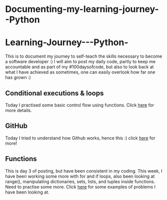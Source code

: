 # Documenting-my-learning-journey--Python
# Learning-Journey---Python- 
This is to document my journey to self-teach the skills necessary to become a software developer :)  I will aim to post my daily code, partly to keep me accountable and as part of my #100daysofcode, but also to look back at what I have achieved as sometimes, one can easily overlook how far one has grown :)
## Conditional executions & loops
Today I practised some basic control flow using functions.
Click [here](conditionalexecutions&loops\if,elif,else.md) for more details.

## GitHub
Today I tried to understand how Github works, hence this :) 
click [here](Github\Github.md) for more!

## Functions
This is day 3 of posting, but have been consistent in my coding. This week, I have been working some more with for and if loops, also been looking at range(), manipulating dictionaries, sets, lists, and tuples inside functions. Need to practise some more. Click [here](Functions\functions.py) for some examples of problems I have been looking at. 
